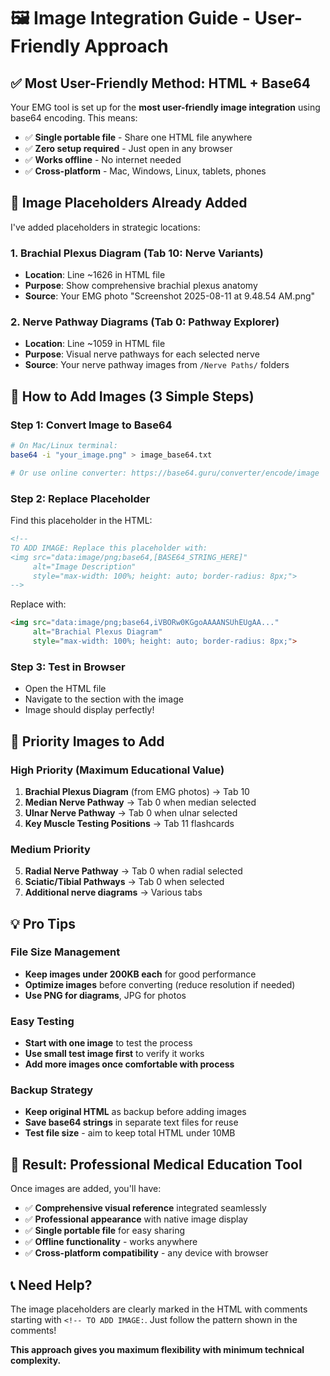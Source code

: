 # 🖼️ Image Integration Guide - User-Friendly Approach

## ✅ **Most User-Friendly Method: HTML + Base64**

Your EMG tool is set up for the **most user-friendly image integration** using base64 encoding. This means:

- ✅ **Single portable file** - Share one HTML file anywhere
- ✅ **Zero setup required** - Just open in any browser  
- ✅ **Works offline** - No internet needed
- ✅ **Cross-platform** - Mac, Windows, Linux, tablets, phones

## 📍 **Image Placeholders Already Added**

I've added placeholders in strategic locations:

### **1. Brachial Plexus Diagram** (Tab 10: Nerve Variants)
- **Location**: Line ~1626 in HTML file
- **Purpose**: Show comprehensive brachial plexus anatomy
- **Source**: Your EMG photo "Screenshot 2025-08-11 at 9.48.54 AM.png"

### **2. Nerve Pathway Diagrams** (Tab 0: Pathway Explorer)  
- **Location**: Line ~1059 in HTML file
- **Purpose**: Visual nerve pathways for each selected nerve
- **Source**: Your nerve pathway images from `/Nerve Paths/` folders

## 🚀 **How to Add Images (3 Simple Steps)**

### **Step 1: Convert Image to Base64**
```bash
# On Mac/Linux terminal:
base64 -i "your_image.png" > image_base64.txt

# Or use online converter: https://base64.guru/converter/encode/image
```

### **Step 2: Replace Placeholder**
Find this placeholder in the HTML:
```html
<!-- 
TO ADD IMAGE: Replace this placeholder with:
<img src="data:image/png;base64,[BASE64_STRING_HERE]" 
     alt="Image Description" 
     style="max-width: 100%; height: auto; border-radius: 8px;">
-->
```

Replace with:
```html
<img src="data:image/png;base64,iVBORw0KGgoAAAANSUhEUgAA..." 
     alt="Brachial Plexus Diagram" 
     style="max-width: 100%; height: auto; border-radius: 8px;">
```

### **Step 3: Test in Browser**
- Open the HTML file
- Navigate to the section with the image
- Image should display perfectly!

## 🎯 **Priority Images to Add**

### **High Priority (Maximum Educational Value)**
1. **Brachial Plexus Diagram** (from EMG photos) → Tab 10
2. **Median Nerve Pathway** → Tab 0 when median selected  
3. **Ulnar Nerve Pathway** → Tab 0 when ulnar selected
4. **Key Muscle Testing Positions** → Tab 11 flashcards

### **Medium Priority**
5. **Radial Nerve Pathway** → Tab 0 when radial selected
6. **Sciatic/Tibial Pathways** → Tab 0 when selected
7. **Additional nerve diagrams** → Various tabs

## 💡 **Pro Tips**

### **File Size Management**
- **Keep images under 200KB each** for good performance
- **Optimize images** before converting (reduce resolution if needed)
- **Use PNG for diagrams**, JPG for photos

### **Easy Testing**
- **Start with one image** to test the process
- **Use small test image first** to verify it works
- **Add more images once comfortable with process**

### **Backup Strategy**
- **Keep original HTML** as backup before adding images
- **Save base64 strings** in separate text files for reuse
- **Test file size** - aim to keep total HTML under 10MB

## 🎉 **Result: Professional Medical Education Tool**

Once images are added, you'll have:
- ✅ **Comprehensive visual reference** integrated seamlessly
- ✅ **Professional appearance** with native image display  
- ✅ **Single portable file** for easy sharing
- ✅ **Offline functionality** - works anywhere
- ✅ **Cross-platform compatibility** - any device with browser

## 📞 **Need Help?**

The image placeholders are clearly marked in the HTML with comments starting with `<!-- TO ADD IMAGE:`. Just follow the pattern shown in the comments!

**This approach gives you maximum flexibility with minimum technical complexity.**